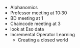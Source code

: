 - Alphanomics 
- Professor meeting at 10:30
- BD meeting at 1
- Chaincode meeting at 3
- look at Eso data
- Incremental Operator Learning
    -  Creating a closed world
